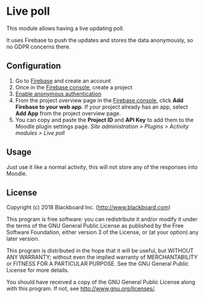 # Live poll

This module allows having a live updating poll.

It uses Firebase to push the updates and stores the data anonymously, so no GDPR
concerns there.

## Configuration

1. Go to [Firebase](https://firebase.google.com/) and create an account
2. Once in the [Firebase console](https://console.firebase.google.com), create a project
3. [Enable anonymous authentication](https://firebase.google.com/docs/auth/web/anonymous-auth)
4. From the project overview page in the [Firebase console](https://console.firebase.google.com),
click __Add Firebase to your web app__. If your project already has an app, select __Add App__
from the project overview page.
5. You can copy and paste the __Project ID__ and __API Key__ to add
them to the Moodle plugin settings page. _Site administration > Plugins > Activity modules > Live poll_

## Usage

Just use it like a normal activity, this will not store any of the responses into Moodle.

## License

Copyright (c) 2018 Blackboard Inc. (http://www.blackboard.com)

This program is free software: you can redistribute it and/or modify it under
the terms of the GNU General Public License as published by the Free Software
Foundation, either version 3 of the License, or (at your option) any later
version.

This program is distributed in the hope that it will be useful, but WITHOUT ANY
WARRANTY; without even the implied warranty of MERCHANTABILITY or FITNESS FOR A
PARTICULAR PURPOSE.  See the GNU General Public License for more details.

You should have received a copy of the GNU General Public License along with
this program.  If not, see <http://www.gnu.org/licenses/>.
